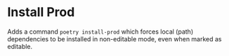 # Install Prod

Adds a command `poetry install-prod` which forces local (path) dependencies to be installed in non-editable mode, even when marked as editable.
